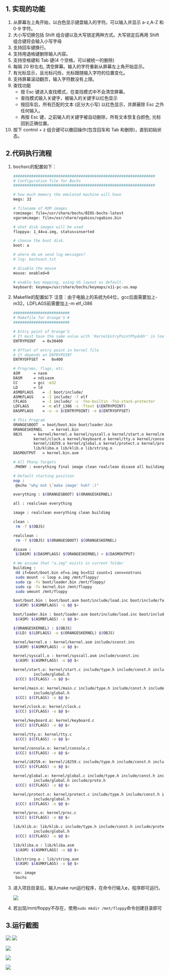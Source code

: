 ## 1. 实现的功能

1. 从屏幕左上角开始，以白色显示键盘输入的字符。可以输入并显示 a-z,A-Z 和 0-9 字符。
2. 大小写切换包括 Shift 组合键以及大写锁定两种方式。大写锁定后再用 Shift 组合键将会输入小写字母
3. 支持回车键换行。
4. 支持用退格键删除输入内容。
5. 支持空格键和 Tab 键(4 个空格，可以被统一的删除)
6. 每隔 20 秒左右, 清空屏幕。输入的字符重新从屏幕左上角开始显示。
7. 有光标显示，且光标闪烁，光标跟随输入字符的位置变化。 
8. 支持屏幕滚动翻页，输入字符数没有上限。
9. 查找功能
   - 按 Esc 键进入查找模式，在查找模式中不会清空屏幕。
   - 查找模式输入关键字，被输入的关键字以红色显示
   - 按回⻋后，所有匹配的文本 (区分大小写) 以红色显示，并屏蔽除 Esc 之外任何输入。
   - 再按 Esc 键，之前输入的关键字被自动删除，所有文本恢复白颜色, 光标回到正确位置。
10. 按下 control + z 组合键可以撤回操作(包含回车和 Tab 和删除)，直到初始状态。

## 2.代码执行流程

1. bochsrc的配置如下：

   ```bash
   ###############################################################
   # Configuration file for Bochs
   ###############################################################
   
   # how much memory the emulated machine will have
   megs: 32
   
   # filename of ROM images
   romimage: file=/usr/share/bochs/BIOS-bochs-latest
   vgaromimage: file=/usr/share/vgabios/vgabios.bin
   
   # what disk images will be used
   floppya: 1_44=a.img, status=inserted
   
   # choose the boot disk.
   boot: a
   
   # where do we send log messages?
   # log: bochsout.txt
   
   # disable the mouse
   mouse: enabled=0
   
   # enable key mapping, using US layout as default.
   keyboard: keymap=/usr/share/bochs/keymaps/x11-pc-us.map
   ```

2. Makefile的配置如下
   注意：由于电脑上的系统为64位，gcc后面需要加上-m32，LDFLAGS前需要加上-m elf_i386

   ```bash
   #########################
   # Makefile for Orange'S #
   #########################
   
   # Entry point of Orange'S
   # It must have the same value with 'KernelEntryPointPhyAddr' in load.inc!
   ENTRYPOINT	= 0x30400
   
   # Offset of entry point in kernel file
   # It depends on ENTRYPOINT
   ENTRYOFFSET	=   0x400
   
   # Programs, flags, etc.
   ASM		= nasm
   DASM		= ndisasm
   CC		= gcc -m32
   LD		= ld
   ASMBFLAGS	= -I boot/include/
   ASMKFLAGS	= -I include/ -f elf
   CFLAGS		= -I include/ -c -fno-builtin -fno-stack-protector
   LDFLAGS		= -m elf_i386 -s -Ttext $(ENTRYPOINT)
   DASMFLAGS	= -u -o $(ENTRYPOINT) -e $(ENTRYOFFSET)
   
   # This Program
   ORANGESBOOT	= boot/boot.bin boot/loader.bin
   ORANGESKERNEL	= kernel.bin
   OBJS		= kernel/kernel.o kernel/syscall.o kernel/start.o kernel/main.o\
   			kernel/clock.o kernel/keyboard.o kernel/tty.o kernel/console.o\
   			kernel/i8259.o kernel/global.o kernel/protect.o kernel/proc.o\
   			lib/kliba.o lib/klib.o lib/string.o
   DASMOUTPUT	= kernel.bin.asm
   
   # All Phony Targets
   .PHONY : everything final image clean realclean disasm all buildimg
   
   # Default starting position
   nop :
   	@echo "why not \`make image' huh? :)"
   
   everything : $(ORANGESBOOT) $(ORANGESKERNEL)
   
   all : realclean everything
   
   image : realclean everything clean buildimg
   
   clean :
   	rm -f $(OBJS)
   
   realclean :
   	rm -f $(OBJS) $(ORANGESBOOT) $(ORANGESKERNEL)
   
   disasm :
   	$(DASM) $(DASMFLAGS) $(ORANGESKERNEL) > $(DASMOUTPUT)
   
   # We assume that "a.img" exists in current folder
   buildimg :
   	dd if=boot/boot.bin of=a.img bs=512 count=1 conv=notrunc
   	sudo mount -o loop a.img /mnt/floppy/
   	sudo cp -fv boot/loader.bin /mnt/floppy/
   	sudo cp -fv kernel.bin /mnt/floppy
   	sudo umount /mnt/floppy
   
   boot/boot.bin : boot/boot.asm boot/include/load.inc boot/include/fat12hdr.inc
   	$(ASM) $(ASMBFLAGS) -o $@ $<
   
   boot/loader.bin : boot/loader.asm boot/include/load.inc boot/include/fat12hdr.inc boot/include/pm.inc
   	$(ASM) $(ASMBFLAGS) -o $@ $<
   
   $(ORANGESKERNEL) : $(OBJS)
   	$(LD) $(LDFLAGS) -o $(ORANGESKERNEL) $(OBJS)
   
   kernel/kernel.o : kernel/kernel.asm include/sconst.inc
   	$(ASM) $(ASMKFLAGS) -o $@ $<
   
   kernel/syscall.o : kernel/syscall.asm include/sconst.inc
   	$(ASM) $(ASMKFLAGS) -o $@ $<
   
   kernel/start.o: kernel/start.c include/type.h include/const.h include/protect.h include/string.h include/proc.h include/proto.h \
   			include/global.h
   	$(CC) $(CFLAGS) -o $@ $<
   
   kernel/main.o: kernel/main.c include/type.h include/const.h include/protect.h include/string.h include/proc.h include/proto.h \
   			include/global.h
   	$(CC) $(CFLAGS) -o $@ $<
   
   kernel/clock.o: kernel/clock.c
   	$(CC) $(CFLAGS) -o $@ $<
   
   kernel/keyboard.o: kernel/keyboard.c
   	$(CC) $(CFLAGS) -o $@ $<
   
   kernel/tty.o: kernel/tty.c
   	$(CC) $(CFLAGS) -o $@ $<
   
   kernel/console.o: kernel/console.c
   	$(CC) $(CFLAGS) -o $@ $<
   
   kernel/i8259.o: kernel/i8259.c include/type.h include/const.h include/protect.h include/proto.h
   	$(CC) $(CFLAGS) -o $@ $<
   
   kernel/global.o: kernel/global.c include/type.h include/const.h include/protect.h include/proc.h \
   			include/global.h include/proto.h
   	$(CC) $(CFLAGS) -o $@ $<
   
   kernel/protect.o: kernel/protect.c include/type.h include/const.h include/protect.h include/proc.h include/proto.h \
   			include/global.h
   	$(CC) $(CFLAGS) -o $@ $<
   
   kernel/proc.o: kernel/proc.c
   	$(CC) $(CFLAGS) -o $@ $<
   
   lib/klib.o: lib/klib.c include/type.h include/const.h include/protect.h include/string.h include/proc.h include/proto.h \
   			include/global.h
   	$(CC) $(CFLAGS) -o $@ $<
   
   lib/kliba.o : lib/kliba.asm
   	$(ASM) $(ASMKFLAGS) -o $@ $<
   
   lib/string.o : lib/string.asm
   	$(ASM) $(ASMKFLAGS) -o $@ $<
   
   run: image
   	bochs
   ```
   
3. 进入项目目录后，输入make run运行程序，在命令行输入**c**，程序即可运行。

   ![](./imgs/6.png)

3. 若出现/mnt/floppy不存在，使用`sudo mkdir /mnt/floppy`命令创建目录即可

## 3.运行截图

![](./imgs/1.png)
![](./imgs/2.png)

![](./imgs/3.png)

![](./imgs/4.png)

![](./imgs/5.png)
